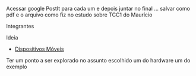Acessar google PostIt para cada um e depois juntar no final ... salvar como pdf e o arquivo como fiz no estudo sobre TCC1 do Maurício



Integrantes

Ideia


- [Dispositivos Móveis](Conceitos/DispositivosMoveis.md "Conceitos sobre Dispositivos Móveis")  


Ter um ponto a ser explorado no assunto escolhido
um do hardware
um do exemplo

